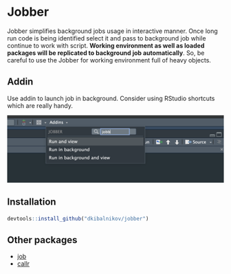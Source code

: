 # Jobber

Jobber simplifies background jobs usage in interactive manner. Once long run code is being identified select it and pass to background job while continue to work with script. **Working environment as well as loaded packages will be replicated to background job automatically**. So, be careful to use the Jobber for working environment full of heavy objects. 

## Addin
Use addin to launch job in background. Consider using RStudio shortcuts which are really handy. 

![](/man/figures/addin.png)

## Installation

```R
devtools::install_github("dkibalnikov/jobber")
```
 ## Other packages 
 
- [job](https://lindeloev.github.io/job/)
- [callr](https://callr.r-lib.org/)
